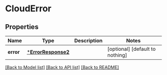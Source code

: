 # CloudError


## Properties
Name | Type | Description | Notes
------------ | ------------- | ------------- | -------------
**error** | [***ErrorResponse2**](ErrorResponse2.md) |  | [optional] [default to nothing]


[[Back to Model list]](../README.md#models) [[Back to API list]](../README.md#api-endpoints) [[Back to README]](../README.md)


